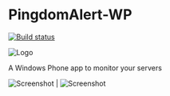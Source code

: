PingdomAlert-WP
===============
[![Build status](https://ci.appveyor.com/api/projects/status/3jfaah5f933tocn8/branch/master?svg=true)](https://ci.appveyor.com/project/kalkie/pingdomalert-wp)

![Logo](http://cdn.marketplaceimages.windowsphone.com/v8/images/9d1af086-1735-4a09-9c75-98b3f5cd0fcf?imageType=ws_icon_large)

A Windows Phone app to monitor your servers

![Screenshot](http://cdn.marketplaceimages.windowsphone.com/v8/images/824c00da-6ee5-4520-894e-23b27c6ede0e?imageType=ws_screenshot_large&rotation=0) | ![Screenshot](http://cdn.marketplaceimages.windowsphone.com/v8/images/003c3869-b3c6-4905-95e3-de84d3fdeb9c?imageType=ws_screenshot_large&rotation=0)
